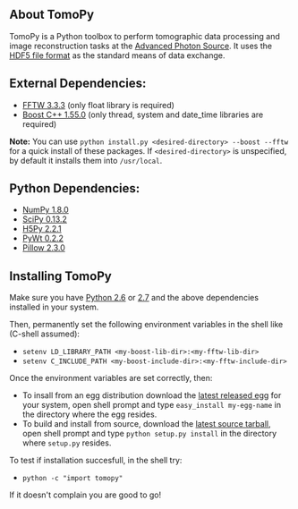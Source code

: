 ## About TomoPy

TomoPy is a Python toolbox to perform tomographic data processing and image reconstruction 
tasks at the [Advanced Photon Source](http://www.aps.anl.gov/ "APS"). It uses the
[HDF5 file format](https://github.com/data-exchange/data-exchange/ "Data Exchange")
as the standard means of data exchange.

## External Dependencies:
- [FFTW 3.3.3](http://www.fftw.org "FFTW3") (only float library is required)
- [Boost C++ 1.55.0](http://www.boost.org "Boost C++") (only thread, system and date_time libraries are required)

**Note:** You can use ``python install.py <desired-directory> --boost --fftw`` for a quick install of these packages. If ``<desired-directory>`` is unspecified, by default it installs them into ``/usr/local``. 

## Python Dependencies:
- [NumPy 1.8.0](http://www.numpy.org "numpy")
- [SciPy 0.13.2](http://www.scipy.org "scipy")
- [H5Py 2.2.1](http://www.h5py.org "h5py")
- [PyWt 0.2.2](http://www.pybytes.com/pywavelets/ "pywt")
- [Pillow 2.3.0](https://pypi.python.org/pypi/Pillow// "pillow")

## Installing TomoPy

Make sure you have [Python 2.6](http://www.python.org/download/releases/2.6/ "tsss...") or [2.7](http://www.python.org/download/releases/2.7/ "tsss...") and the above dependencies installed in your system. 

Then, permanently set the following environment variables in the shell like (C-shell assumed):
- ``setenv LD_LIBRARY_PATH <my-boost-lib-dir>:<my-fftw-lib-dir>``  
- ``setenv C_INCLUDE_PATH <my-boost-include-dir>:<my-fftw-include-dir>``

Once the environment variables are set correctly, then:

- To insall from an egg distribution download the [latest released egg](https://github.com/tomopy/tomopy/releases) for your system, open shell prompt and type `easy_install my-egg-name` in the directory where the egg resides. 
- To build and install from source, download the [latest source tarball](https://github.com/tomopy/tomopy/releases), open shell prompt and type `python setup.py install` in the directory where `setup.py` resides.

To test if installation succesfull, in the shell try:

- ``python -c "import tomopy"``

If it doesn't complain you are good to go!


